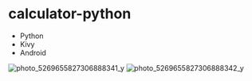 
# calculator-python
- Python
- Kivy
- Android

![photo_5269655827306888341_y](https://user-images.githubusercontent.com/25771381/190615448-d5e65635-6f1d-4e36-8c04-65092e7455c9.jpg)
![photo_5269655827306888342_y](https://user-images.githubusercontent.com/25771381/190615463-90a03782-b604-4f69-b3b2-a4b26faaf55e.jpg)


